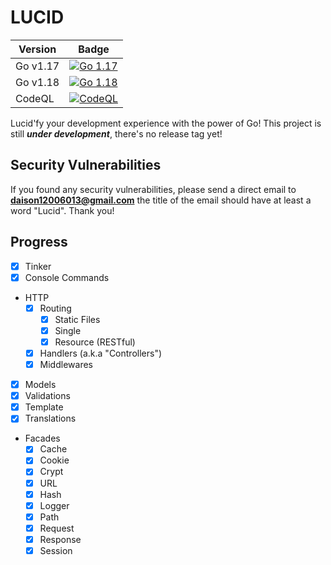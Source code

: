 # LUCID

Version    | Badge
-----------|---------
Go v1.17 | [![Go 1.17](https://github.com/lucidfy/lucid/actions/workflows/go-1.17.yml/badge.svg)](https://github.com/lucidfy/lucid/actions/workflows/go-1.17.yml)
Go v1.18 | [![Go 1.18](https://github.com/lucidfy/lucid/actions/workflows/go-1.18.yml/badge.svg)](https://github.com/lucidfy/lucid/actions/workflows/go-1.18.yml)
CodeQL | [![CodeQL](https://github.com/lucidfy/lucid/actions/workflows/codeql.yml/badge.svg)](https://github.com/lucidfy/lucid/actions/workflows/codeql.yml)

Lucid'fy your development experience with the power of Go!
This project is still ***under development***, there's no release tag yet!

## Security Vulnerabilities

If you found any security vulnerabilities, please send a direct email to **daison12006013@gmail.com** the title of the email should have at least a word "Lucid". Thank you!

## Progress

- [x] Tinker
- [x] Console Commands
- HTTP
  - [x] Routing
    - [x] Static Files
    - [x] Single
    - [x] Resource (RESTful)
  - [x] Handlers (a.k.a "Controllers")
  - [x] Middlewares
- [x] Models
- [x] Validations
- [x] Template
- [x] Translations
- Facades
  - [x] Cache
  - [x] Cookie
  - [x] Crypt
  - [x] URL
  - [x] Hash
  - [x] Logger
  - [x] Path
  - [x] Request
  - [x] Response
  - [x] Session
